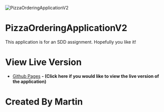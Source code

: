 ![PizzaOrderingApplicationV2](https://cdn.discordapp.com/attachments/888680236210860052/907399064805584967/PizzaOrderingApplicationBanner.png)

# PizzaOrderingApplicationV2

This application is for an SDD assignment. Hopefully you like it!

# View Live Version
* [Github Pages](https://martin-zurek.github.io/PizzaOrderingApplicationV2) **- (Click here if you would like to view the live version of the application)**

# Created By Martin
